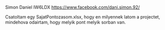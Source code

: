 Simon Daniel
IW6LDX
https://www.facebook.com/dani.simon.92/

Csatoltam egy SajatPontozasom.xlsx, hogy en milyennek latom a projectet, mindehova odairtam, hogy melyik pont melyik sorban van.